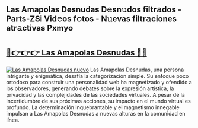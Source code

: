## Las Amapolas Desnudas D𝚎sn𝚞dos filtr𝚊dos - Parts-ZSi Vid𝚎os f𝚘tos - N𝚞evas filtr𝚊ciones atr𝚊ctivas Pxmyo

# <h2><a href="http://mb5i51.tromn.icu/?c=Las+Amapolas+Desnudas">🔗👉👉👉 Las Amapolas Desnudas 🔗🔗</a></h2>

[![Las Amapolas Desnudas nuevo](https://i.imgur.com/pEAQMta.gif)](http://mb5i51.tromn.icu/?c=Las+Amapolas+Desnudas)
Las Amapolas Desnudas, una persona intrigante y enigmática, desafía la categorización simple. Su enfoque poco ortodoxo para construir una personalidad web ha magnetizado y ofendido a los observadores, generando debates sobre la expresión artística, la privacidad y las complejidades de las sociedades virtuales. A pesar de la incertidumbre de sus próximas acciones, su impacto en el mundo virtual es profundo. La determinación inquebrantable y el magnetismo innegable impulsan a Las Amapolas Desnudas a nuevas alturas en la comunidad en línea.
